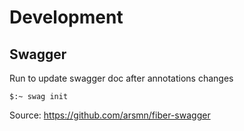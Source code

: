 # Development

## Swagger

Run to update swagger doc after annotations changes

```
$:~ swag init
```

Source: https://github.com/arsmn/fiber-swagger